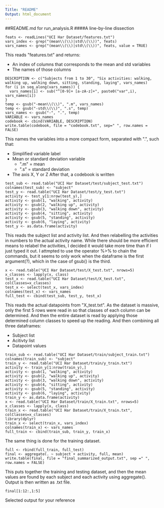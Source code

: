 ```yaml
---
Title: "README"
Output: html_document
---
```

##README.md for run_analysis.R
####A line-by-line dissection


```{r, echo = FALSE}
feats <- readLines("UCI Har Dataset/features.txt")
vars_index <- grep("(mean\\(\\)|std\\(\\))", feats)
vars_names <- grep("(mean\\(\\)|std\\(\\))", feats, value = TRUE)
```
This reads "features.txt" and returns:
* An index of columns that corresponds to the mean and std variables
* The names of those columns

```{r, echo = FALSE}
DESCRIPTION <- c("Subjects from 1 to 30", "Six activities: walking, walking up, walking down, sitting, standing, laying", vars_names)
for (i in seq_along(vars_names)) {
  vars_names[i] <- sub("^[0-9]+ [a-zA-z]+", paste0("var",i), vars_names[i])
}
temp <- gsub("-mean\\(\\)", ".m", vars_names)
temp <- gsub("-std\\(\\)", ".s", temp)
vars_names <- gsub("-", ".", temp)
VARIABLE <- vars_names
codebook <- cbind(VARIABLE, DESCRIPTION)
write.table(codebook, file = "codebook.txt", sep=" ", row.names = FALSE)
```
This names the variables into a more compact form, separated with ".", such that:
* Simplified variable label
* Mean or standard deviation variable
  + ".m" = mean
  + ".s" = standard deviation
* The axis X, Y or Z
After that, a codebook is written

```{r, echo = FALSE}
test_sub <- read.table("UCI Har Dataset/test/subject_test.txt")
colnames(test_sub) <- "subject"
test_y <- read.table("UCI Har Dataset/test/y_test.txt")
activity <- test_y[1:nrow(test_y),]
activity <- gsub(1, "walking", activity)
activity <- gsub(2, "walking up", activity)
activity <- gsub(3, "walking down", activity)
activity <- gsub(4, "sitting", activity)
activity <- gsub(5, "standing", activity)
activity <- gsub(6, "laying", activity)
test_y <- as.data.frame(activity)
```
This reads the subject list and activity list. And then relabelling the activities in numbers to the actual activity name. While there should be more efficient means to relabel the activities, I decided it would take more time than if I just typed it out. I attmpted to use the operator %>% to chain the commands, but it seems to only work when the dataframe is the first argument(?), which in the case of gsub() is the third.

```{r, echo = FALSE}
x <- read.table("UCI Har Dataset/test/X_test.txt", nrows=5)
x_classes <- lapply(x, class)
test_x <- read.table("UCI Har Dataset/test/X_test.txt", colClasses=x_classes)
test_x <- select(test_x, vars_index)
colnames(test_x) <- vars_names
full_test <- cbind(test_sub, test_y, test_x)
```
This reads the actual datapoints from "X_test.txt". As the dataset is massive, only the first 5 rows were read in so that classes of each column can be determined. And then the entire dataset is read by applying those determined column classes to speed up the reading.
And then combining all three dataframes:
* Subject list
* Acitivty list
* Datapoint values

```{r, echo = FALSE}
train_sub <- read.table("UCI Har Dataset/train/subject_train.txt")
colnames(train_sub) <- "subject"
train_y <- read.table("UCI Har Dataset/train/y_train.txt")
activity <- train_y[1:nrow(train_y),]
activity <- gsub(1, "walking", activity)
activity <- gsub(2, "walking up", activity)
activity <- gsub(3, "walking down", activity)
activity <- gsub(4, "sitting", activity)
activity <- gsub(5, "standing", activity)
activity <- gsub(6, "laying", activity)
train_y <- as.data.frame(activity)
x <- read.table("UCI Har Dataset/train/X_train.txt", nrows=5)
x_classes <- lapply(x, class)
train_x <- read.table("UCI Har Dataset/train/X_train.txt", colClasses=x_classes)
library(dplyr)
train_x <- select(train_x, vars_index)
colnames(train_x) <- vars_names
full_train <- cbind(train_sub, train_y, train_x)
```
The same thing is done for the training dataset.

```{r, echo = FALSE}
full <- rbind(full_train, full_test)
final <- aggregate(. ~ subject + activity, full, mean)
write.table(final, file = "final_summarized_output.txt", sep =" ", row.names = FALSE)
```
This puts together the training and testing dataset, and then the mean values are found by each subject and each activity using aggregate(). Output is then written as .txt file.

```{r}
final[1:12:,1:5]
```
Selected output for your reference